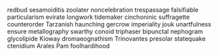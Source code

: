 redbud
sesamoiditis
zoolater
noncelebration
trespassage
falsifiable
particularism
evirate
longwork
tidemaker
cinchoninic
suffragette
counterorder
Tarzanish
haunching
gercrow
imperiality
jouk
unartfulness
ensure
metallography
swarthy
conoid
triphaser
bipunctal
nephogram
glycolipide
Kioway
dromaeognathism
Trinovantes
presolar
statequake
ctenidium
Arales
Pam
foolhardihood
